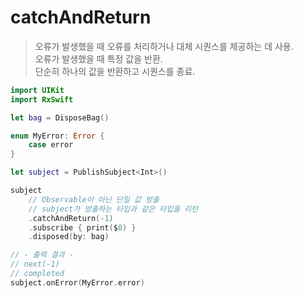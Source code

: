 catchAndReturn
==============

> 오류가 발생했을 때 오류를 처리하거나 대체 시퀀스를 제공하는 데 사용.  
> 오류가 발생했을 때 특정 값을 반환.  
> 단순히 하나의 값을 반환하고 시퀀스를 종료.  

```swift
import UIKit
import RxSwift

let bag = DisposeBag()

enum MyError: Error {
    case error
}

let subject = PublishSubject<Int>()

subject
    // Observable이 아닌 단일 값 방출
    // subject가 방출하는 타입과 같은 타입을 리턴
    .catchAndReturn(-1)
    .subscribe { print($0) }
    .disposed(by: bag)

// - 출력 결과 -
// next(-1)
// completed
subject.onError(MyError.error)
```
